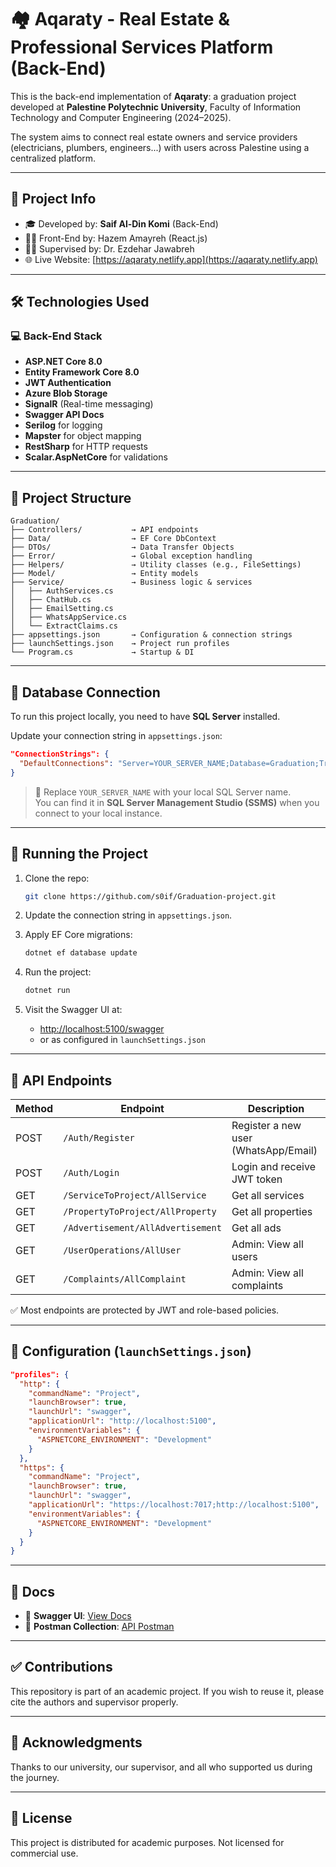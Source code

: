 # 🏘️ Aqaraty - Real Estate & Professional Services Platform (Back-End)

This is the back-end implementation of **Aqaraty**: a graduation project developed at **Palestine Polytechnic University**, Faculty of Information Technology and Computer Engineering (2024–2025).

The system aims to connect real estate owners and service providers (electricians, plumbers, engineers...) with users across Palestine using a centralized platform.

---

## 📌 Project Info

- 🎓 Developed by: **Saif Al-Din Komi** (Back-End)
- 👨‍💻 Front-End by: Hazem Amayreh (React.js)
- 🧑‍🏫 Supervised by: Dr. Ezdehar Jawabreh
- 🌐 Live Website: [https://aqaraty.netlify.app](https://aqaraty.netlify.app)

---

## 🛠️ Technologies Used

### 💻 Back-End Stack

- **ASP.NET Core 8.0**
- **Entity Framework Core 8.0**
- **JWT Authentication**
- **Azure Blob Storage**
- **SignalR** (Real-time messaging)
- **Swagger API Docs**
- **Serilog** for logging
- **Mapster** for object mapping
- **RestSharp** for HTTP requests
- **Scalar.AspNetCore** for validations

---

## 📁 Project Structure

```
Graduation/
├── Controllers/           → API endpoints
├── Data/                  → EF Core DbContext
├── DTOs/                  → Data Transfer Objects
├── Error/                 → Global exception handling
├── Helpers/               → Utility classes (e.g., FileSettings)
├── Model/                 → Entity models
├── Service/               → Business logic & services
│   ├── AuthServices.cs
│   ├── ChatHub.cs
│   ├── EmailSetting.cs
│   ├── WhatsAppService.cs
│   └── ExtractClaims.cs
├── appsettings.json       → Configuration & connection strings
├── launchSettings.json    → Project run profiles
└── Program.cs             → Startup & DI
```

---

## 🔌 Database Connection

To run this project locally, you need to have **SQL Server** installed.

Update your connection string in `appsettings.json`:

```json
"ConnectionStrings": {
  "DefaultConnections": "Server=YOUR_SERVER_NAME;Database=Graduation;Trusted_Connection=True;TrustServerCertificate=true"
}
```

> 🔁 Replace `YOUR_SERVER_NAME` with your local SQL Server name.  
You can find it in **SQL Server Management Studio (SSMS)** when you connect to your local instance.

---

## 🚀 Running the Project

1. Clone the repo:
   ```bash
   git clone https://github.com/s0if/Graduation-project.git
   ```

2. Update the connection string in `appsettings.json`.

3. Apply EF Core migrations:
   ```bash
   dotnet ef database update
   ```

4. Run the project:
   ```bash
   dotnet run
   ```

5. Visit the Swagger UI at:
   - [http://localhost:5100/swagger](http://localhost:5100/swagger)
   - or as configured in `launchSettings.json`

---

## 📡 API Endpoints

| Method | Endpoint                                 | Description                             |
|--------|------------------------------------------|-----------------------------------------|
| POST   | `/Auth/Register`                         | Register a new user (WhatsApp/Email)    |
| POST   | `/Auth/Login`                            | Login and receive JWT token             |
| GET    | `/ServiceToProject/AllService`           | Get all services                        |
| GET    | `/PropertyToProject/AllProperty`         | Get all properties                      |
| GET    | `/Advertisement/AllAdvertisement`        | Get all ads                             |
| GET    | `/UserOperations/AllUser`                | Admin: View all users                   |
| GET    | `/Complaints/AllComplaint`               | Admin: View all complaints              |

✅ Most endpoints are protected by JWT and role-based policies.

---

## 🔧 Configuration (`launchSettings.json`)

```json
"profiles": {
  "http": {
    "commandName": "Project",
    "launchBrowser": true,
    "launchUrl": "swagger",
    "applicationUrl": "http://localhost:5100",
    "environmentVariables": {
      "ASPNETCORE_ENVIRONMENT": "Development"
    }
  },
  "https": {
    "commandName": "Project",
    "launchBrowser": true,
    "launchUrl": "swagger",
    "applicationUrl": "https://localhost:7017;http://localhost:5100",
    "environmentVariables": {
      "ASPNETCORE_ENVIRONMENT": "Development"
    }
  }
}
```

---

## 📄 Docs

- 🔗 **Swagger UI**: [View Docs](https://lnkd.in/dWNnHrEn)
- 🔗 **Postman Collection**: [API Postman](https://lnkd.in/dvZhYcm8)

---

## ✅ Contributions

This repository is part of an academic project. If you wish to reuse it, please cite the authors and supervisor properly.

---

## 🙏 Acknowledgments

Thanks to our university, our supervisor, and all who supported us during the journey.

---

## 📜 License

This project is distributed for academic purposes. Not licensed for commercial use.
